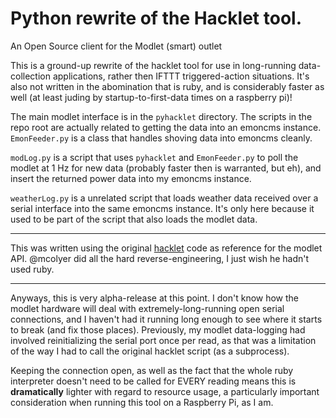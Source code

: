 Python rewrite of the Hacklet tool.
=======

An Open Source client for the Modlet (smart) outlet

This is a ground-up rewrite of the hacklet tool for use in long-running data-collection applications, rather then IFTTT triggered-action situations. It's also not written in the abomination that is ruby, and is considerably faster as well (at least juding by startup-to-first-data times on a raspberry pi)!

The main modlet interface is in the `pyhacklet` directory. The scripts in the repo root are actually related to getting the data into an emoncms instance. `EmonFeeder.py` is a class that handles shoving data into emoncms cleanly. 

`modLog.py` is a script that uses `pyhacklet` and `EmonFeeder.py` to poll the modlet at 1 Hz for new data (probably faster then is warranted, but eh), and insert the returned power data into my emoncms instance.

`weatherLog.py` is a unrelated script that loads weather data received over a serial interface into the same emoncms instance. It's only here because it used to be part of the script that also loads the modlet data.

---

This was written using the original [hacklet](https://github.com/mcolyer/hacklet) code as reference for the modlet API. @mcolyer did all the hard reverse-engineering, I just wish he hadn't used ruby. 

---

Anyways, this is very alpha-release at this point. I don't know how the modlet hardware will deal with extremely-long-running open serial connections, and I haven't had it running long enough to see where it starts to break (and fix those places). Previously, my modlet data-logging had involved reinitializing the serial port once per read, as that was a limitation of the way I had to call the original hacklet script (as a subprocess). 

Keeping the connection open, as well as the fact that the whole ruby interpreter doesn't need to be called for EVERY reading means this is **dramatically** lighter with regard to resource usage, a particularly important consideration when running this tool on a Raspberry Pi, as I am.
